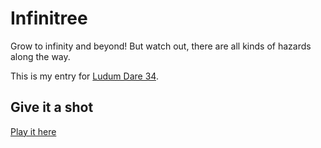 # Infinitree
Grow to infinity and beyond! But watch out, there are all kinds of hazards along the way.

This is my entry for [Ludum Dare 34](http://ludumdare.com/compo/).

## Give it a shot
[Play it here](https://rawgit.com/attilahorvath/infinitree/master/index.html)
